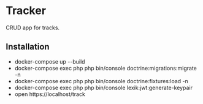 # Tracker
CRUD app for tracks.

## Installation
- docker-compose up --build
- docker-compose exec php php bin/console doctrine:migrations:migrate -n
- docker-compose exec php php bin/console doctrine:fixtures:load -n
- docker-compose exec php php bin/console lexik:jwt:generate-keypair
- open https://localhost/track
